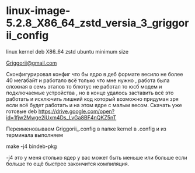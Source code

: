 # linux-image-5.2.8_X86_64_zstd_versia_3_griggorii_config
linux kernel deb X86_64 zstd ubuntu minimum size

Griggorii@gmail.com

Сконфигурировал конфиг что бы ядро в деб формате весило не более 40 мегабайт и работало всё только что мне нужно , работа 
была сложная в семь этапов то блютус не работал то юсб модем и подключаемые устройства , но в конце удалось заставить всё 
это работать и исключить лишний код который возможно придуман зря если всё будет работать и на этом ядре с малым весом.
Скачать уже готовые deb https://drive.google.com/open?id=1fjw2Mwge2iUxm4Ds_LvGa8BF4nQKZ5nT


Переименовываем Griggorii_.config в папке kernel в .config и из терминала 
выполняем

make -j4 bindeb-pkg

-j4 это у меня столько ядер у вас может быть меньше или больше если больше 
то ещё быстрее закончится компиляция.
